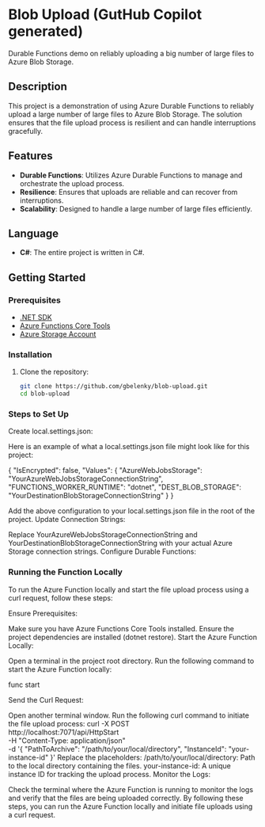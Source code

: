 # Blob Upload (GutHub Copilot generated)

Durable Functions demo on reliably uploading a big number of large files to Azure Blob Storage.

## Description

This project is a demonstration of using Azure Durable Functions to reliably upload a large number of large files to Azure Blob Storage. The solution ensures that the file upload process is resilient and can handle interruptions gracefully.

## Features

- **Durable Functions**: Utilizes Azure Durable Functions to manage and orchestrate the upload process.
- **Resilience**: Ensures that uploads are reliable and can recover from interruptions.
- **Scalability**: Designed to handle a large number of large files efficiently.

## Language

- **C#**: The entire project is written in C#.

## Getting Started

### Prerequisites

- [.NET SDK](https://dotnet.microsoft.com/download)
- [Azure Functions Core Tools](https://docs.microsoft.com/en-us/azure/azure-functions/functions-run-local)
- [Azure Storage Account](https://azure.microsoft.com/en-us/services/storage/)

### Installation

1. Clone the repository:
   ```sh
   git clone https://github.com/gbelenky/blob-upload.git
   cd blob-upload
   ```
### Steps to Set Up
Create local.settings.json:

Here is an example of what a local.settings.json file might look like for this project:

{
  "IsEncrypted": false,
  "Values": {
    "AzureWebJobsStorage": "YourAzureWebJobsStorageConnectionString",
    "FUNCTIONS_WORKER_RUNTIME": "dotnet",
    "DEST_BLOB_STORAGE": "YourDestinationBlobStorageConnectionString"
  }
}

Add the above configuration to your local.settings.json file in the root of the project.
Update Connection Strings:

Replace YourAzureWebJobsStorageConnectionString and YourDestinationBlobStorageConnectionString with your actual Azure Storage connection strings.
Configure Durable Functions:

### Running the Function Locally
To run the Azure Function locally and start the file upload process using a curl request, follow these steps:

Ensure Prerequisites:

Make sure you have Azure Functions Core Tools installed.
Ensure the project dependencies are installed (dotnet restore).
Start the Azure Function Locally:

Open a terminal in the project root directory.
Run the following command to start the Azure Function locally:

func start


Send the Curl Request:

Open another terminal window.
Run the following curl command to initiate the file upload process:
curl -X POST \
  http://localhost:7071/api/HttpStart \
  -H "Content-Type: application/json" \
  -d '{
        "PathToArchive": "/path/to/your/local/directory",
        "InstanceId": "your-instance-id"
      }'
Replace the placeholders:
/path/to/your/local/directory: Path to the local directory containing the files.
your-instance-id: A unique instance ID for tracking the upload process.
Monitor the Logs:

Check the terminal where the Azure Function is running to monitor the logs and verify that the files are being uploaded correctly.
By following these steps, you can run the Azure Function locally and initiate file uploads using a curl request.
